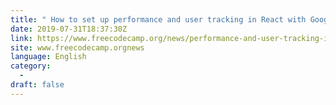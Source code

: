 ```yaml
---
title: " How to set up performance and user tracking in React with Google Analytics "
date: 2019-07-31T18:37:30Z
link: https://www.freecodecamp.org/news/performance-and-user-tracking-in-react-with-google-analytics/?utm_medium=RSS&utm_source=news.12bit.vn
site: www.freecodecamp.orgnews
language: English
category:
  -   
draft: false
---
```

